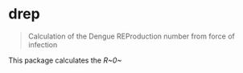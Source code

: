 # drep
> Calculation of the Dengue REProduction number from force of infection

This package calculates the *R~0~*
